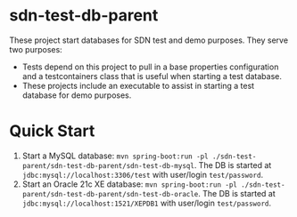 # sdn-test-db-parent

These project start databases for SDN test and demo purposes.  They serve two purposes:

* Tests depend on this project to pull in a base properties configuration and a testcontainers class that is useful when starting a test database.
* These projects include an executable to assist in starting a test database for demo purposes.

# Quick Start

1. Start a MySQL database: `mvn spring-boot:run -pl ./sdn-test-parent/sdn-test-db-parent/sdn-test-db-mysql`.  The DB is started at `jdbc:mysql://localhost:3306/test` with user/login `test/password`.
1. Start an Oracle 21c XE database: `mvn spring-boot:run -pl ./sdn-test-parent/sdn-test-db-parent/sdn-test-db-oracle`.  The DB is started at `jdbc:mysql://localhost:1521/XEPDB1` with user/login `test/password`.
